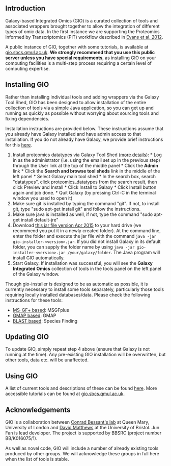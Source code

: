 ## Introduction
Galaxy-based Integrated Omics (GIO) is a curated collection of tools and associated wrappers brought together to allow the integration of different types of omic data. In the first instance we are supporting the Proteomics Informed by Transcriptomics (PIT) workflow described in [Evans et al. 2012](http://www.ncbi.nlm.nih.gov/pubmed/23142869).

A public instance of GIO, together with some tutorials, is available at [gio.sbcs.qmul.ac.uk](http://gio.sbcs.qmul.ac.uk). **We strongly recommend that you use this public server unless you have special requirements**, as installing GIO on your computing facilities is a multi-step process requiring a certain level of computing expertise.

## Installing GIO
Rather than installing individual tools and adding wrappers via the Galaxy Tool Shed, GIO has been designed to allow installation of the entire collection of tools via a simple Java application, so you can get up and running as quickly as possible without worrying about sourcing tools and fixing dependencies.

Installation instructions are provided below. These instructions assume that you already have Galaxy installed and have admin access to that installation. If you do not already have Galaxy, we provide brief instructions for this [here](../wiki/InstallingGalaxy.md).

  1. Install proteomics datatypes via Galaxy Tool Shed ([more details](http://wiki.galaxyproject.org/InstallingRepositoriesToGalaxy#Installing_Galaxy_tool_shed_repository_tools_into_a_local_Galaxy_instance)):
    * Log in as the administrator (i.e. using the email set up in the previous step) through the User link at the top of the middle panel
    * Click the **Admin** link 
    * Click the **Search and browse tool sheds** link in the middle of the left panel
    * Select Galaxy main tool shed
    * In the search box, search "datatypes", click proteomics_datatypes from the search result, then click Preview and Install
    * Click Install to Galaxy
    * Click Install button again and job done.
    * Quit Galaxy (by pressing Ctrl-C in the terminal window you used to open it)
  2. Make sure git is installed by typing the command "git". If not, to install git, type "sudo apt-get install git" and follow the instructions.
  3. Make sure java is installed as well, if not, type the command "sudo apt-get install default-jre"
  4. Download [this jar file version Apr 2015](https://github.com/wizardfan/gio_installer/blob/master/gio-installer-220415.jar?raw=true) to your hard drive (we recommend you put it in a newly created folder). At the command line, enter the folder and execute the jar file with the command `java -jar gio-installer-<version>.jar`. If you did not install Galaxy in its default folder, you can supply the folder name by using `java -jar gio-installer-<version>.jar /your/galaxy/folder`. The Java program will install GIO automatically. 
  5. Start Galaxy. If installation was successful, you will see the **Galaxy Integrated Omics** collection of tools in the tools panel on the left panel of the Galaxy window.

Though gio-installer is designed to be as automatic as possible, it is currently necessary to install some tools separately, particularly those tools requiring locally installed databases/data. Please check the following instructions for these tools:
  * [MS-GF+ based](../wiki/setup/SetupMSGFplus.md): MSGFplus
  * [GMAP based](../wiki/setup/SetupGMAP.md): GMAP
  * [BLAST based](../wiki/setup/SetupBLAST.md): Species Finding

## Updating GIO
To update GIO, simply repeat step 4 above (ensure that Galaxy is not running at the time). Any pre-existing GIO installation will be overwritten, but other tools, data etc. will be unaffected.

## Using GIO
A list of current tools and descriptions of these can be found [here](../wiki/document.md). More accessible tutorials can be found at [gio.sbcs.qmul.ac.uk](http://gio.sbcs.qmul.ac.uk).

## Acknowledgements ##
GIO is a collaboration between [Conrad Bessant's lab](http://www.bessantlab.org) at Queen Mary, University of London and [David Matthews](http://www.bristol.ac.uk/cellmolmed/research/infect-immune/matthews.html) at the University of Bristol. Jun Fan is lead developer. The project is supported by BBSRC (project number BB/K016075/1).

As well as novel code, GIO will include a number of already existing tools produced by other groups. We will acknowledge these groups in full here when the list of tools is stable.